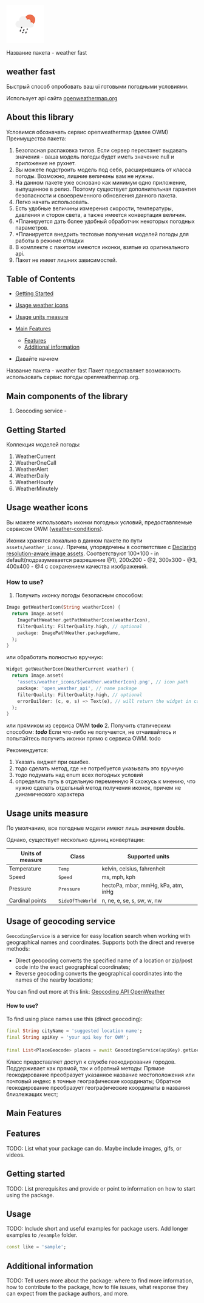<img height="100" src="assets/weather_icons/@4/10d.png" width="100"/>

Название пакета - weather fast
## weather fast
Быстрый способ опробовать ваш ui готовыми погодными условиями.

Использует api сайта [openweathermap.org](https://openweathermap.org/)

## About this library
Условимся обозначать сервис openweathermap (далее OWM)
Преимущества пакета:
1. Безопасная распаковка типов. Если сервер перестанет выдавать значения - ваша модель погоды будет
   иметь значение null и приложение не рухнет.
2. Вы можете подстроить модель под себя, расширившись от класса погоды. Возможно, лишние величины
   вам не нужны.
3. На данном пакете уже основано как минимум одно приложение, выпущенное в релиз. Поэтому
   существует дополнительная гарантия безопасности и своевременного обновления данного пакета.
4. Легко начать использовать.
5. Есть удобные величины измерения скорости, температуры, давления и  сторон света, а также
   имеется конвертация величин.
6. *Планируется дать более удобный обработчик некоторых погодных параметров.
7. *Планируется внедрить тестовые получения моделей погоды для работы в режиме отладки
8. В комплекте с пакетом имеются иконки, взятые из оригинального api.
9. Пакет не имеет лишних зависимостей.

## Table of Contents

- [Getting Started](#getting-started) 
- [Usage weather icons](#usage-weather-icons)
- [Usage units measure](#usage-units-measure)
- [Main Features](#main-features)
  - [Features](#features)
  - [Additional information](#additional-information)

- Давайте начнем

Название пакета - weather fast
Пакет предоставляет возможность использовать сервис погоды openweathermap.org.


## Main components of the library
1. Geocoding service -

## Getting Started


Коллекция моделей погоды:
1. WeatherCurrent
2. WeatherOneCall
3. WeatherAlert
4. WeatherDaily
5. WeatherHourly
6. WeatherMinutely

## Usage weather icons

Вы можете использовать иконки погодных условий, предоставляемые сервисом OWM
([weather-conditions](https://openweathermap.org/weather-conditions)).

Иконки хранятся локально в данном пакете по пути `assets/weather_icons/`. Причем, упорядочены в 
соответствие с [Declaring resolution-aware image assets](https://docs.flutter.dev/development/ui/assets-and-images#resolution-aware).
Соответствуют 100*100 - in default(подразумевается разрешение @1), 200x200 - @2, 300x300 - @3, 400x400 - @4 
с сохранением качества изображений.

### How to use?
1. Получить иконку погоды безопасным способом:
```dart
Image getWeatherIcon(String weatherIcon) {
  return Image.asset(
    ImagePathWeather.getPathWeatherIcon(weatherIcon),
    filterQuality: FilterQuality.high, // optional
    package: ImagePathWeather.packageName,
  );
}
```
или обработать полностью вручную:
```dart
Widget getWeatherIcon(WeatherCurrent weather) {
  return Image.asset(
    'assets/weather_icons/${weather.weatherIcon}.png', // icon path
    package: 'open_weather_api', // name package
    filterQuality: FilterQuality.high, // optional
    errorBuilder: (c, e, s) => Text(e), // will return the widget in case of an error
  );
}
```
или прямиком из сервиса OWM **todo**
2. Получить статическим способом: ***todo***
Если что-либо не получается, не отчаивайтесь и попытайтесь получить иконки прямо с сервиса OWM. todo

Рекомендуется:
1. Указать виджет при ошибке.
2. тодо сделать метод, где не потребуется указывать это вручную
3. тодо подумать над enum всех погодных условий
4. определить путь в отдельную переменную
Я схожусь к мнению, что нужно сделать отдельный метод получения иконок, причем не динамического характера

[//]: # (## Использование единиц конвертаций)
## Usage units measure
По умолчанию, все погодные модели имеют лишь значения double.

Однако, существует несколько единиц конвертации:

| Units of measure | Class            | Supported units                     |
|------------------|------------------|-------------------------------------|
| Temperature      | `Temp`           | kelvin, celsius, fahrenheit         |
| Speed            | `Speed`          | ms, mph, kph                        |
| Pressure         | `Pressure`       | hectoPa, mbar, mmHg, kPa, atm, inHg |
| Cardinal points  | `SideOfTheWorld` | n, ne, e, se, s, sw, w, nw          |


## Usage of geocoding service

`GeocodingService` is a service for easy location search when working with geographical names 
and coordinates. Supports both the direct and reverse methods:
- Direct geocoding converts the specified name of a location or zip/post code into 
the exact geographical coordinates;
- Reverse geocoding converts the geographical coordinates into the names of the nearby locations;

You can find out more at this link: [Geocoding API OpenWeather](https://openweathermap.org/api/geocoding-api)

#### How to use?

To find using place names use this (direct geocoding):
```dart
final String cityName = 'suggested location name';
final String apiKey = 'your api key for OWM';

final List<PlaceGeocode> places = await GeocodingService(apiKey).getLocationByCityName(cityName);
```

Класс предоставляет доступ к службе геокодирования городов.
Поддерживает как прямой, так и обратный методы:
Прямое геокодирование преобразует указанное название местоположения или почтовый индекс в точные географические координаты;
Обратное геокодирование преобразует географические координаты в названия близлежащих мест;

## Main Features
## Features

TODO: List what your package can do. Maybe include images, gifs, or videos.

## Getting started

TODO: List prerequisites and provide or point to information on how to
start using the package.

## Usage

TODO: Include short and useful examples for package users. Add longer examples
to `/example` folder.

```dart
const like = 'sample';
```

## Additional information

TODO: Tell users more about the package: where to find more information, how to
contribute to the package, how to file issues, what response they can expect
from the package authors, and more.

